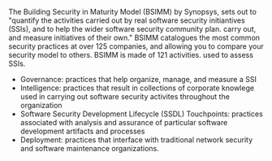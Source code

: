 The Building Security in Maturity Model (BSIMM) by Synopsys, sets out to "quantify the activities carried out by real software security initiantives (SSIs), and to help the wider software security community plan. carry out, and measure initiatives of their own." BSIMM catalogues the most common security practices at over 125 companies, and allowing you to compare your security model to others. 
BSIMM is made of 121 activities. used to assess SSIs.
* Governance: practices that help organize, manage, and measure a SSI 
* Intelligence:  practices that result in collections of corporate knowlege used in carrying out software security activites throughout the organization
* Software Security Development Lifecycle (SSDL) Touchpoints: practices associated with analysis and assurance of particular software development artifacts and processes
* Deployment:  practices that interface with traditional network security and software maintenance organizations. 